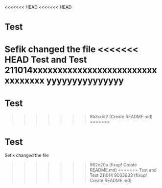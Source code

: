 <<<<<<< HEAD
<<<<<<< HEAD
# Test 
Sefik changed the file 
<<<<<<< HEAD
Test and Test 211014xxxxxxxxxxxxxxxxxxxxxxxxxxxxxxxxx
yyyyyyyyyyyyyyy
=======
# Test
>>>>>>> 8b3cdd2 (Create README.md)
=======
# Test 
Sefik changed the file 
>>>>>>> 962e20a (fixup! Create README.md)
=======
Test and Test 211014
>>>>>>> 9063633 (fixup! Create README.md)
